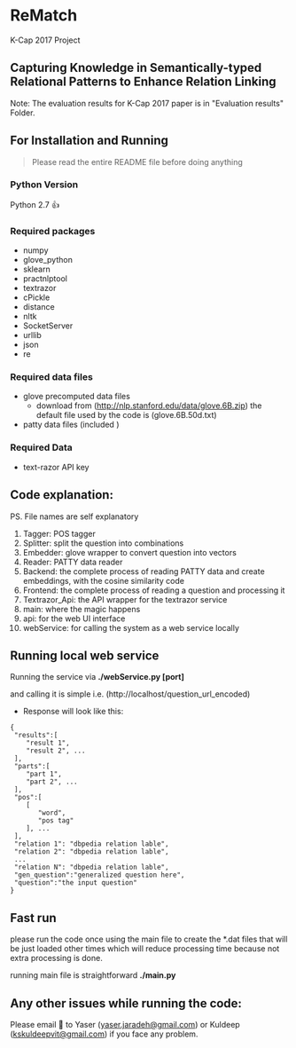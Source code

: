 # ReMatch
K-Cap 2017 Project 
## Capturing Knowledge in Semantically-typed Relational Patterns to Enhance Relation Linking
Note: The evaluation results for K-Cap 2017 paper is in "Evaluation results" Folder.

## For Installation and Running
> Please read the entire README file before doing anything

### Python Version
Python 2.7 :thumbsup:

### Required packages
* numpy
* glove_python
* sklearn
* practnlptool
* textrazor
* cPickle
* distance
* nltk
* SocketServer
* urllib
* json
* re

### Required data files
* glove precomputed data files
  - download from (http://nlp.stanford.edu/data/glove.6B.zip) the default file used by the code is (glove.6B.50d.txt)
* patty data files (included <not big>)

### Required Data
* text-razor API key

## Code explanation:
PS. File names are self explanatory

1. Tagger: POS tagger
1. Splitter: split the question into combinations
1. Embedder: glove wrapper to convert question into vectors
1. Reader: PATTY data reader
1. Backend: the complete process of reading PATTY data and create embeddings, with the cosine similarity code
1. Frontend: the complete process of reading a question and processing it
1. Textrazor_Api: the API wrapper for the textrazor service
1. main: where the magic happens
1. api: for the web UI interface
1. webService: for calling the system as a web service locally

## Running local web service
Running the service via **./webService.py [port]**


and calling it is simple i.e. (http://localhost/question_url_encoded)
  - Response will look like this:
  ```
  {
   "results":[
      "result 1",
      "result 2", ...
   ],
   "parts":[
      "part 1",
      "part 2", ...
   ],
   "pos":[
      [
         "word",
         "pos tag"
      ], ...
   ],
   "relation 1": "dbpedia relation lable",
   "relation 2": "dbpedia relation lable",
   ...
   "relation N": "dbpedia relation lable",
   "gen_question":"generalized question here",
   "question":"the input question"
}
  ```

## Fast run
please run the code once using the main file to create the *.dat files that will be just loaded other times which will reduce processing time because not extra processing is done.

running main file is straightforward **./main.py** 

## Any other issues while running the code:
Please email :email: to Yaser (yaser.jaradeh@gmail.com) or Kuldeep (kskuldeepvit@gmail.com) if you face any problem.

